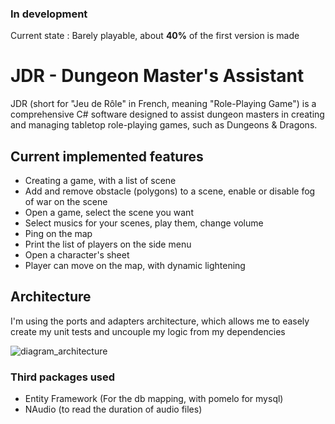### In development 
Current state : Barely playable, about **40%** of the first version is made

# JDR - Dungeon Master's Assistant
JDR (short for "Jeu de Rôle" in French, meaning "Role-Playing Game") is a comprehensive C# software designed to assist dungeon masters in creating and 
managing tabletop role-playing games, such as Dungeons & Dragons.

## Current implemented features
- Creating a game, with a list of scene
- Add and remove obstacle (polygons) to a scene, enable or disable fog of war on the scene
- Open a game, select the scene you want
- Select musics for your scenes, play them, change volume
- Ping on the map
- Print the list of players on the side menu
- Open a character's sheet
- Player can move on the map, with dynamic lightening

## Architecture
I'm using the ports and adapters architecture, which allows me to easely create my unit tests
and uncouple my logic from my dependencies

![diagram_architecture](https://user-images.githubusercontent.com/40737323/230769450-8c6230dd-d102-44f1-9d21-03de9b417148.svg)

### Third packages used
- Entity Framework (For the db mapping, with pomelo for mysql)
- NAudio (to read the duration of audio files)
